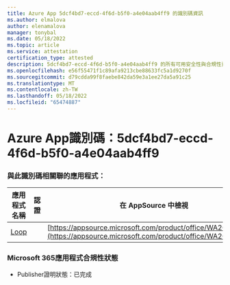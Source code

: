 ```yaml
---
title: Azure App 5dcf4bd7-eccd-4f6d-b5f0-a4e04aab4ff9 的識別碼資訊
ms.author: elmalova
author: elenamalova
manager: tonybal
ms.date: 05/18/2022
ms.topic: article
ms.service: attestation
certification_type: attested
description: 5dcf4bd7-eccd-4f6d-b5f0-a4e04aab4ff9 的所有可用安全性與合規性資訊。
ms.openlocfilehash: e56f55471f1c89afa9213cbe88633fc5a1d9270f
ms.sourcegitcommit: d79cdda99f8faebe842da59e3a1ee27da5a91c25
ms.translationtype: MT
ms.contentlocale: zh-TW
ms.lasthandoff: 05/18/2022
ms.locfileid: "65474887"
---
```

# <a name="azure-app-id-5dcf4bd7-eccd-4f6d-b5f0-a4e04aab4ff9"></a>Azure App識別碼：5dcf4bd7-eccd-4f6d-b5f0-a4e04aab4ff9


### <a name="apps-associated-with-this-id"></a>與此識別碼相關聯的應用程式：
| **應用程式名稱** | **認證** | **在 AppSource 中檢視** |
|--------------|---------------|-----------------------|
| [Loop](../forward/WA200003480.md) |  | [https://appsource.microsoft.com/product/office/WA200003480](https://appsource.microsoft.com/product/office/WA200003480) |

### <a name="microsoft-365-app-compliance-status"></a>Microsoft 365應用程式合規性狀態
- Publisher證明狀態：已完成
